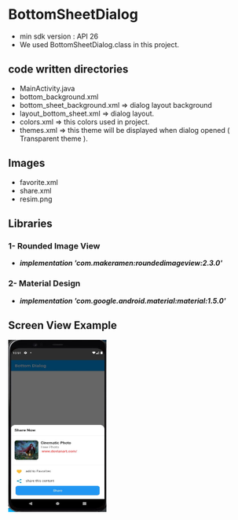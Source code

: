 # BottomSheetDialog

* min sdk version : API 26
* We used BottomSheetDialog.class in this project.

## code written directories 
* MainActivity.java
* bottom_background.xml 
* bottom_sheet_background.xml => dialog layout background
* layout_bottom_sheet.xml => dialog layout.
* colors.xml => this colors used in project.
* themes.xml => this theme will be displayed when dialog opened ( Transparent theme ).

## Images
* favorite.xml
* share.xml
* resim.png

## Libraries
 ### 1- Rounded Image View
* ***implementation 'com.makeramen:roundedimageview:2.3.0'***

 ### 2- Material Design
* ***implementation 'com.google.android.material:material:1.5.0'***

## Screen View Example
<img src="https://github.com/mkiziltay/BottomSheetDialog/blob/master/screen%20View.JPG" alt = "Adding Reminders" width=200 height=350>
